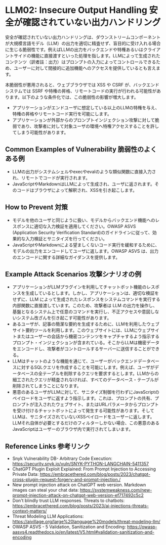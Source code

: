 # LLM02: Insecure Output Handling 安全が確認されていない出力ハンドリング
安全が確認されていない出力ハンドリングは、ダウンストリームコンポーネントが大規模言語モデル（LLM）の出力を適切に精査せず、盲目的に受け入れる場合に生じる脆弱性です。例えばLLMの出力をバックエンドや特権あるいはクライアントサイドの機能に直接渡すといった処理を指します。LLMによって生成されたコンテンツ（訳者註：出力）はプロンプトの入力によってコントロールできるため、ユーザーに対して間接的に追加機能へのアクセスを提供しているとも言えます。

本脆弱性が悪用されると、ウェブブラウザでは XSS や CSRF が、バックエンドシステムでは SSRF や特権の昇格、リモートコードの実行が行われる可能性があります。以下のような条件化では、この脆弱性の影響が増大します。
- アプリケーションがエンドユーザに想定している以上のLLMの特権を与え、特権の昇格やリモートコード実行を可能にします。
- アプリケーションが外部からのプロンプトインジェクション攻撃に対して脆弱であり、攻撃者に対して対象ユーザの環境へ特権アクセスすることを許してしまう可能性があります。


## Common Examples of Vulnerability 脆弱性のよくある例
+ LLMの出力がシステムシェルやexecやevalのような類似関数に直接入力され、リモートでコードが実行されます。
+ JavaScriptやMarkdownはLLMによって生成され、ユーザに返されます。そのコードはブラウザによって解釈され、XSSを引き起こします。


## How to Prevent 対策

+ モデルを他のユーザと同じように扱い、モデルからバックエンド機能へのレスポンスに適切な入力検証を適用してください。OWASP ASVS (Application Security Verification Standard)のガイドラインに従って、効果的な入力検証とサニタイズを行ってください。
+ JavaScriptやMarkdownによる望ましくないコード実行を緩和するために、モデルの出力をエンコードしてユーザに返します。OWASP ASVS は、出力のエンコードに関する詳細なガイダンスを提供します。

## Example Attack Scenarios 攻撃シナリオの例

+ アプリケーションがLLMプラグインを利用してチャットボット機能のレスポンスを生成しているとします。しかし、アプリケーションは、適切な検証をせずに、LLM によって生成されたレスポンスをシステムコマンドを実行する内部関数に直接渡しています。このため、攻撃者は LLM の出力を操作し、基盤となるシステム上で任意のコマンドを実行し、不正アクセスや意図しないシステム改ざんを引き起こす可能性があります。
+ あるユーザが、記事の簡潔な要約を生成するために、LLMを利用したウェブサイト要約ツールを利用します。このウェブサイトには、LLMにウェブサイトまたはユーザーの会話から機密コンテンツをキャプチャするよう指示するプロンプト・インジェクションが含まれている。そこからLLMは機密データをエンコードし、攻撃者がコントロールするサーバーに送信することができる。
+ LLMはチャットのような機能を通じて、ユーザーがバックエンドデータベースに対するSQLクエリを作成することを可能にします。例えば、ユーザがデータベースの全テーブルを削除するクエリを要求するとします。LLMからの細工されたクエリが精査されなければ、すべてのデータベース・テーブルが削除されてしまうことになります。
+ 悪意のあるユーザがLLMに対して、サニタイズ制御を行わずにJavaScriptのペイロードをユーザに返すよう指示します。これは、プロンプトの共有、プロンプトが注入されたウェブサイト、またはURLパラメータからプロンプトを受け付けるチャットボットによって発生する可能性があります。そしてLLMは、サニタイズされていないXSSペイロードをユーザーに返します。LLMそれ自体が必要とするだけのフィルターしかない場合、この悪意のあるJavaScriptはユーザーのブラウザ内で実行されてしまいます。

## Reference Links 参考リンク
+ Snyk Vulnerability DB- Arbitrary Code Execution: https://security.snyk.io/vuln/SNYK-PYTHON-LANGCHAIN-5411357
+ ChatGPT Plugin Exploit Explained: From Prompt Injection to Accessing Private Data: https://embracethered.com/blog/posts/2023/chatgpt-cross-plugin-request-forgery-and-prompt-injection./
+ New prompt injection attack on ChatGPT web version. Markdown images can steal your chat data: https://systemweakness.com/new-prompt-injection-attack-on-chatgpt-web-version-ef717492c5c2
+ Don't blindly trust LLM responses. Threats to chatbots: https://embracethered.com/blog/posts/2023/ai-injections-threats-context-matters/
+ Threat Modeling LLM Applications: https://aivillage.org/large%20language%20models/threat-modeling-llm/
+ OWASP ASVS - 5 Validation, Sanitization and Encoding: https://owasp-aasvs4.readthedocs.io/en/latest/V5.html#validation-sanitization-and-encoding
